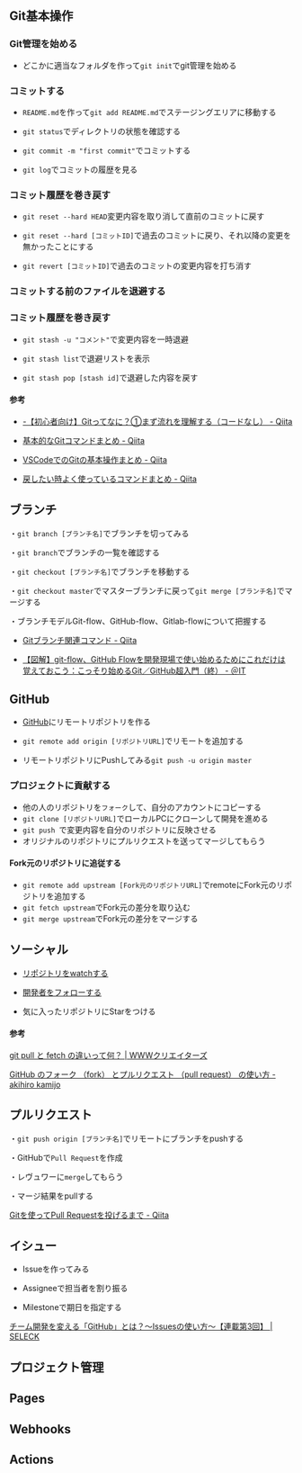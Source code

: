 



## Git基本操作
### Git管理を始める

- どこかに適当なフォルダを作って`git init`でgit管理を始める
### コミットする

- `README.md`を作って`git add README.md`でステージングエリアに移動する

- `git status`でディレクトリの状態を確認する

- `git commit -m "first commit"`でコミットする

- `git log`でコミットの履歴を見る


### コミット履歴を巻き戻す
- `git reset --hard HEAD`変更内容を取り消して直前のコミットに戻す

- `git reset --hard [コミットID]`で過去のコミットに戻り、それ以降の変更を無かったことにする

- `git revert [コミットID]`で過去のコミットの変更内容を打ち消す

  
### コミットする前のファイルを退避する
### コミット履歴を巻き戻す
- `git stash -u "コメント"`で変更内容を一時退避

- `git stash list`で退避リストを表示

- `git stash pop [stash id]`で退避した内容を戻す

  

#### 参考

- [-【初心者向け】Gitってなに？①まず流れを理解する（コードなし） \- Qiita](https://qiita.com/nutsinshell/items/96cb83aecf9d09a7a8bc)

- [基本的なGitコマンドまとめ \- Qiita](https://qiita.com/2m1tsu3/items/6d49374230afab251337)

- [VSCodeでのGitの基本操作まとめ \- Qiita](https://qiita.com/y-tsutsu/items/2ba96b16b220fb5913be)

- [戻したい時よく使っているコマンドまとめ \- Qiita](https://qiita.com/rch1223/items/9377446c3d010d91399b)

  



## ブランチ

・`git branch [ブランチ名]`でブランチを切ってみる

・`git branch`でブランチの一覧を確認する

・`git checkout [ブランチ名]`でブランチを移動する

・`git checkout master`でマスターブランチに戻って`git merge [ブランチ名]`でマージする

・ブランチモデルGit-flow、GitHub-flow、Gitlab-flowについて把握する



- [Gitブランチ関連コマンド \- Qiita](https://qiita.com/ayakix/items/55dc4a324a49ff200c2d)

- [【図解】git\-flow、GitHub Flowを開発現場で使い始めるためにこれだけは覚えておこう：こっそり始めるGit／GitHub超入門（終） \- ＠IT](https://www.atmarkit.co.jp/ait/articles/1708/01/news015.html)



## GitHub

- [GitHub](https://github.com)にリモートリポジトリを作る 

- `git remote add origin [リポジトリURL]`でリモートを追加する

- リモートリポジトリにPushしてみる`git push -u origin master`



### プロジェクトに貢献する

- 他の人のリポジトリを`フォーク`して、自分のアカウントにコピーする
- `git clone [リポジトリURL]`でローカルPCにクローンして開発を進める
- `git push `で変更内容を自分のリポジトリに反映させる
- オリジナルのリポジトリにプルリクエストを送ってマージしてもらう

#### Fork元のリポジトリに追従する
- `git remote add upstream [Fork元のリポジトリURL]`でremoteにFork元のリポジトリを追加する
- `git fetch upstream`でFork元の差分を取り込む
- `git merge upstream`でFork元の差分をマージする


## ソーシャル

- [リポジトリをwatchする](https://help.github.com/ja/articles/watching-and-unwatching-repositories)

- [開発者をフォローする](https://help.github.com/ja/articles/following-people)

- 気に入ったリポジトリにStarをつける



#### 参考

[git pull と fetch の違いって何？ \| WWWクリエイターズ](http://www-creators.com/archives/5268)

[GitHub のフォーク （fork） とプルリクエスト （pull request） の使い方 \- akihiro kamijo](http://cuaoar.jp/2013/03/github-fork-pull-request.html)



## プルリクエスト

・`git push origin [ブランチ名]`でリモートにブランチをpushする

・GitHubで`Pull Request`を作成

・レヴュワーに`merge`してもらう

・マージ結果をpullする

[Gitを使ってPull Requestを投げるまで \- Qiita](https://qiita.com/takamii228/items/80c0996a0b5fa39337bd)



## イシュー

- Issueを作ってみる

- Assigneeで担当者を割り振る

- Milestoneで期日を指定する



[チーム開発を変える「GitHub」とは？〜Issuesの使い方〜【連載第3回】 \| SELECK](https://seleck.cc/647)



## プロジェクト管理



## Pages



## Webhooks

## Actions

